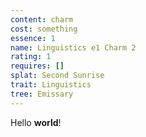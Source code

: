 ```yaml
---
content: charm
cost: something
essence: 1
name: Linguistics e1 Charm 2
rating: 1
requires: []
splat: Second Sunrise
trait: Linguistics
tree: Emissary
---
```


Hello **world**!
